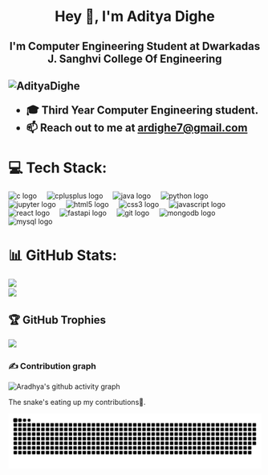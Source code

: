 <div>
  <h1 align="center">Hey 👋, I'm Aditya Dighe</h1>
  <h2 align="center">I'm Computer Engineering Student at Dwarkadas J. Sanghvi College Of Engineering<h2>


  <p align="left">
    <img src="https://komarev.com/ghpvc/?username=AdityaDighe&label=Profile%20views&color=0e75b6&style=flat" alt="AdityaDighe" />
  </p>



  - 🎓 **Third Year Computer Engineering student.**
  - 📫 Reach out to me at **ardighe7@gmail.com**


  # 💻 Tech Stack:
  <div align="left">
  <img src="https://cdn.jsdelivr.net/gh/devicons/devicon/icons/c/c-original.svg" height="30" alt="c logo"  />
  <img width="12" />
  <img src="https://cdn.jsdelivr.net/gh/devicons/devicon/icons/cplusplus/cplusplus-original.svg" height="30" alt="cplusplus logo"  />
  <img width="12" />
  <img src="https://cdn.jsdelivr.net/gh/devicons/devicon/icons/java/java-original.svg" height="30" alt="java logo"  />
  <img width="12" />
  <img src="https://cdn.jsdelivr.net/gh/devicons/devicon/icons/python/python-original.svg" height="30" alt="python logo"  />
  <img width="12" />
  <img src="https://cdn.jsdelivr.net/gh/devicons/devicon/icons/jupyter/jupyter-original.svg" height="30" alt="jupyter logo"  />
  <img width="12" />
  <img src="https://cdn.jsdelivr.net/gh/devicons/devicon/icons/html5/html5-original.svg" height="30" alt="html5 logo"  />
  <img width="12" />
  <img src="https://cdn.jsdelivr.net/gh/devicons/devicon/icons/css3/css3-original.svg" height="30" alt="css3 logo"  />
  <img width="12" />
  <img src="https://cdn.jsdelivr.net/gh/devicons/devicon/icons/javascript/javascript-original.svg" height="30" alt="javascript logo"  />
  <img width="12" />
  <img src="https://cdn.jsdelivr.net/gh/devicons/devicon/icons/react/react-original.svg" height="30" alt="react logo"  />
  <img width="12" />
  <img src="https://cdn.jsdelivr.net/gh/devicons/devicon/icons/fastapi/fastapi-original.svg" height="30" alt="fastapi logo"  />
  <img width="12" />
  <img src="https://cdn.jsdelivr.net/gh/devicons/devicon/icons/git/git-original.svg" height="30" alt="git logo"  />
  <img width="12" />
  <img src="https://cdn.jsdelivr.net/gh/devicons/devicon/icons/mongodb/mongodb-original.svg" height="30" alt="mongodb logo"  />
  <img width="12" />
  <img src="https://cdn.jsdelivr.net/gh/devicons/devicon/icons/mysql/mysql-original.svg" height="30" alt="mysql logo"  />
</div>


  # 📊 GitHub Stats:
  ![](https://github-readme-streak-stats.herokuapp.com/?user=AdityaDighe&theme=midnight-purple&hide_border=false)<br/>
  ![](https://github-readme-stats.vercel.app/api/top-langs/?username=AdityaDighe&theme=midnight-purple&hide_border=false&include_all_commits=true&count_private=true&layout=compact)

  ## 🏆 GitHub Trophies
  ![](https://github-profile-trophy.vercel.app/?username=AdityaDighe&theme=juicyfresh&no-frame=false&no-bg=false&margin-w=4)

  ### ✍️ Contribution graph
![Aradhya's github activity graph](https://github-readme-activity-graph.vercel.app/graph?username=AdityaDighe&theme=chartreuse-dark)


  The snake's eating up my contributions🐍.
  <p align="center">
    <img  src="https://raw.githubusercontent.com/Elanza-48/Elanza-48/main/resources/img/github-contribution-grid-snake.svg"
      alt="example" />
  </p>
  <br>

  <p align="left"> <a href="https://twitter.com/" target="blank"><img src="https://img.shields.io/twitter/follow/?logo=twitter&style=for-the-badge&theme=nightowl" alt="" /></a> </p>
</div>
